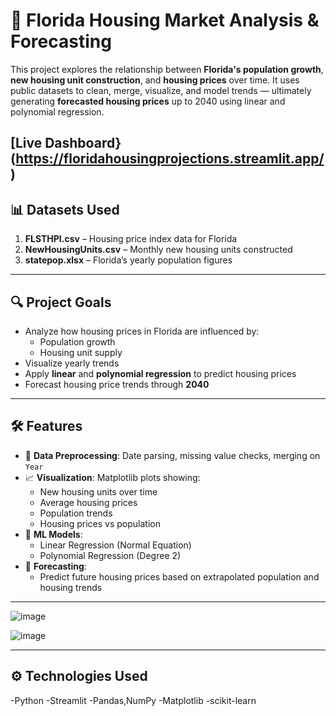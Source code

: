 # 🏡 Florida Housing Market Analysis & Forecasting

This project explores the relationship between **Florida's population growth**, **new housing unit construction**, and **housing prices** over time. It uses public datasets to clean, merge, visualize, and model trends — ultimately generating **forecasted housing prices** up to 2040 using linear and polynomial regression.

[Live Dashboard} (https://floridahousingprojections.streamlit.app/)
---

## 📊 Datasets Used

1. **FLSTHPI.csv** – Housing price index data for Florida  
2. **NewHousingUnits.csv** – Monthly new housing units constructed  
3. **statepop.xlsx** – Florida’s yearly population figures

---

## 🔍 Project Goals

- Analyze how housing prices in Florida are influenced by:
  - Population growth
  - Housing unit supply
- Visualize yearly trends
- Apply **linear** and **polynomial regression** to predict housing prices
- Forecast housing price trends through **2040**

---

## 🛠️ Features

- 🧼 **Data Preprocessing**: Date parsing, missing value checks, merging on `Year`
- 📈 **Visualization**: Matplotlib plots showing:
  - New housing units over time
  - Average housing prices
  - Population trends
  - Housing prices vs population
- 🤖 **ML Models**:
  - Linear Regression (Normal Equation)
  - Polynomial Regression (Degree 2)
- 🔮 **Forecasting**:
  - Predict future housing prices based on extrapolated population and housing trends

---

![image](https://github.com/user-attachments/assets/27dd3160-515f-4bf9-8b20-31cf3940c887)

![image](https://github.com/user-attachments/assets/2acabf17-c9f5-4ce6-9a48-f11cb171422d)



---


## ⚙️ Technologies Used

-Python
-Streamlit
-Pandas,NumPy
-Matplotlib
-scikit-learn
